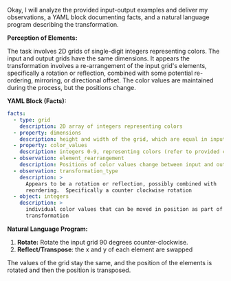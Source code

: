 Okay, I will analyze the provided input-output examples and deliver my observations, a YAML block documenting facts, and a natural language program describing the transformation.

**Perception of Elements:**

The task involves 2D grids of single-digit integers representing colors. The input and output grids have the same dimensions. It appears the transformation involves a re-arrangement of the input grid's elements, specifically a rotation or reflection, combined with some potential re-ordering, mirroring, or directional offset. The color values are maintained during the process, but the positions change.

**YAML Block (Facts):**


```yaml
facts:
  - type: grid
    description: 2D array of integers representing colors
  - property: dimensions
    description: height and width of the grid, which are equal in input and output
  - property: color_values
    description: integers 0-9, representing colors (refer to provided color map)
  - observation: element_rearrangement
    description: Positions of color values change between input and output
  - observation: transformation_type
    description: >
      Appears to be a rotation or reflection, possibly combined with
      reordering.  Specifically a counter clockwise rotation
  - object: integers
    description: >
      individual color values that can be moved in position as part of the
      transformation
```


**Natural Language Program:**

1.  **Rotate:** Rotate the input grid 90 degrees counter-clockwise.
2.  **Reflect/Transpose**: the x and y of each element are swapped

The values of the grid stay the same, and the position of the elements is rotated and then the position is transposed.
